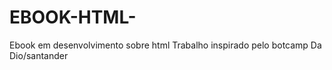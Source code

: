 # EBOOK-HTML-
Ebook  em desenvolvimento sobre html Trabalho inspirado pelo botcamp Da Dio/santander
